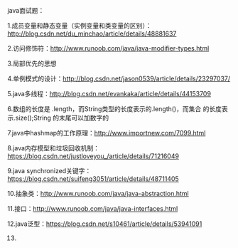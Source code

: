 java面试题：

1.成员变量和静态变量（实例变量和类变量的区别）：http://blog.csdn.net/du_minchao/article/details/48881637

2.访问修饰符：http://www.runoob.com/java/java-modifier-types.html

3.局部优先的思想

4.单例模式的设计：http://blog.csdn.net/jason0539/article/details/23297037/

5.java多线程：http://blog.csdn.net/evankaka/article/details/44153709

6.数组的长度是 .length，而String类型的长度表示的.length()，而集合 的长度表示.size();String 的末尾可以加数字的

7.java中hashmap的工作原理：http://www.importnew.com/7099.html

8.java内存模型和垃圾回收机制：https://blog.csdn.net/justloveyou_/article/details/71216049

9.java  synchronized关键字：https://blog.csdn.net/suifeng3051/article/details/48711405

10.抽象类：http://www.runoob.com/java/java-abstraction.html

11.接口：http://www.runoob.com/java/java-interfaces.html

12.java泛型：https://blog.csdn.net/s10461/article/details/53941091

13.
